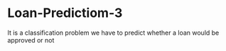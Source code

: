 # Loan-Predictiom-3
It is a classification problem we have to predict whether a loan would be approved or not
